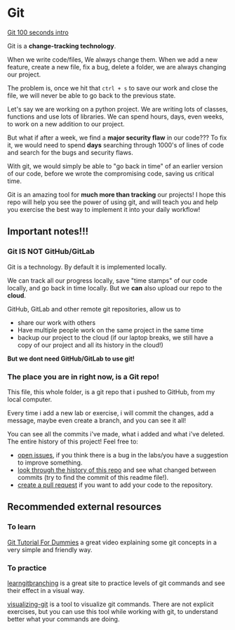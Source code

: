 # Git
[Git 100 seconds intro](https://www.youtube.com/watch?v=hwP7WQkmECE)


Git is a **change-tracking technology**.

When we write code/files, We always change them. When we add a new feature, create a new file, fix a bug, delete a folder, we are always changing our project.

The problem is, once we hit that `ctrl + s` to save our work and close the file, we will never be able to go back to the previous state.

Let's say we are working on a python project. We are writing lots of classes, functions and use lots of libraries. We can spend hours, days, even weeks, to work on a new addition to our project.

But what if after a week, we find a **major security flaw** in our code??? To fix it, we would need to spend **days** searching through 1000's of lines of code and search for the bugs and security flaws.

With git, we would simply be able to "go back in time" of an earlier version of our code, before we wrote the compromising code, saving us critical time.

Git is an amazing tool for **much more than tracking** our projects! I hope this repo will help you see the power of using git, and will teach you and help you exercise the best way to implement it into your daily workflow!


## Important notes!!!
### Git IS NOT GitHub/GitLab
Git is a technology. By default it is implemented locally. 

We can track all our progress locally, save "time stamps" of our code locally, and go back in time locally. But we **can** also upload our repo to the **cloud**. 

GitHub, GitLab and other remote git repositories, allow us to 

- share our work with others
- Have multiple people work on the same project in the same time
- backup our project to the cloud (if our laptop breaks, we still have a copy of our project and all its history in the cloud!)

**But we dont need GitHub/GitLab to use git!**

### The place you are in right now, is a Git repo!
This file, this whole folder, is a git repo that i pushed to GitHub, from my local computer.

Every time i add a new lab or exercise, i will commit the changes, add a message, maybe even create a branch, and you can see it all!

You can see all the commits i've made, what i added and what i've deleted. The entire history of this project! Feel free to:
- [open issues](https://github.com/arieluchka/DevOps-Projects-and-Exercises/issues), if you think there is a bug in the labs/you have a suggestion to improve something.
- [look through the history of this repo](https://github.com/arieluchka/DevOps-Projects-and-Exercises/commits/main/) and see what changed between commits (try to find the commit of this readme file!).
- [create a pull request](https://github.com/arieluchka/DevOps-Projects-and-Exercises/pulls) if you want to add your code to the repository.




## Recommended external resources
### To learn
[Git Tutorial For Dummies](https://www.youtube.com/watch?v=mJ-qvsxPHpY) a great video explaining some git concepts in a very simple and friendly way.

### To practice
[learngitbranching](https://learngitbranching.js.org/) is a great site to practice levels of git commands and see their effect in a visual way.

[visualizing-git](https://git-school.github.io/visualizing-git/) is a tool to visualize git commands. There are not explicit exercises, but you can use this tool while working with git, to understand better what your commands are doing.